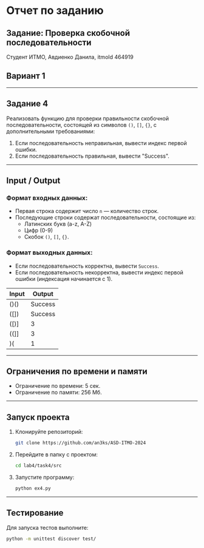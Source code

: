 # Отчет по заданию

## Задание: Проверка скобочной последовательности  
Студент ИТМО, Авдиенко Данила, itmoId 464919

## Вариант 1

---

## Задание 4

Реализовать функцию для проверки правильности скобочной последовательности, состоящей из символов `()`, `[]`, `{}`, с дополнительными требованиями:
1. Если последовательность неправильная, вывести индекс первой ошибки.
2. Если последовательность правильная, вывести "Success".

---

## Input / Output

### Формат входных данных:
- Первая строка содержит число `n` — количество строк.
- Последующие строки содержат последовательности, состоящие из:
  - Латинских букв (a-z, A-Z)
  - Цифр (0-9)
  - Скобок `()`, `[]`, `{}`.

### Формат выходных данных:
- Если последовательность корректна, вывести `Success`.
- Если последовательность некорректна, вывести индекс первой ошибки (индексация начинается с 1).

| Input                   | Output  |
|-------------------------|---------|
| ()()                   | Success |
| ([])                   | Success |
| ([)]                   | 3       |
| ((]]                   | 3       |
| )(                     | 1       |

---

## Ограничения по времени и памяти

- Ограничение по времени: 5 сек.
- Ограничение по памяти: 256 Мб.

---

## Запуск проекта
1. Клонируйте репозиторий:
   ```bash
   git clone https://github.com/an3ks/ASD-ITMO-2024
   ```
2. Перейдите в папку с проектом:
   ```bash
   cd lab4/task4/src
   ```
3. Запустите программу:
   ```bash
   python ex4.py
   ```

---

## Тестирование
Для запуска тестов выполните:
```bash
python -m unittest discover test/
```

